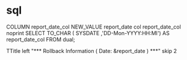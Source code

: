 # sql
COLUMN report_date_col NEW_VALUE report_date
col report_date_col noprint
SELECT TO_CHAR ( SYSDATE ,'DD-Mon-YYYY:HH:MI') AS report_date_col FROM dual;

TTitle left "*** Rollback Information ( Date: &report_date ) ***" skip 2
